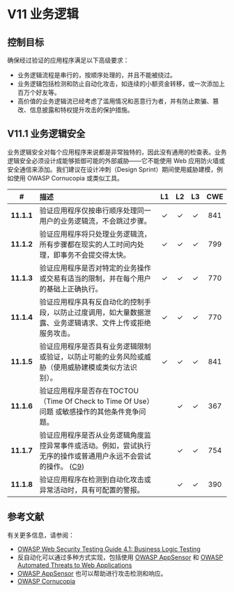 # V11 业务逻辑

## 控制目标

确保经过验证的应用程序满足以下高级要求：

* 业务逻辑流程是串行的，按顺序处理的，并且不能被绕过。
* 业务逻辑包括检测和防止自动化攻击，如连续的小额资金转移，或一次添加上百万个好友等。
* 高价值的业务逻辑流已经考虑了滥用情况和恶意行为者，并有防止欺骗、篡改、信息披露和特权提升攻击的保护措施。

## V11.1 业务逻辑安全

业务逻辑安全对每个应用程序来说都是非常独特的，因此没有通用的检查表。业务逻辑安全必须设计成能够抵御可能的外部威胁——它不能使用 Web 应用防火墙或安全通信来添加。我们建议在设计冲刺（Design Sprint）期间使用威胁建模，例如使用 OWASP Cornucopia 或类似工具。

| # | 描述 | L1 | L2 | L3 | CWE |
| :---: | :--- | :---: | :---:| :---: | :---: |
| **11.1.1** | 验证应用程序仅按串行顺序处理同一用户的业务逻辑流，不会跳过步骤。 | ✓ | ✓ | ✓ | 841 |
| **11.1.2** | 验证应用程序将只处理业务逻辑流，所有步骤都在现实的人工时间内处理，即事务不会提交得太快。 | ✓ | ✓ | ✓ | 799 |
| **11.1.3** | 验证应用程序是否对特定的业务操作或交易有适当的限制，并在每个用户的基础上正确执行。 | ✓ | ✓ | ✓ | 770 |
| **11.1.4** | 验证应用程序具有反自动化的控制手段，以防止过度调用，如大量数据泄露、业务逻辑请求、文件上传或拒绝服务攻击。 | ✓ | ✓ | ✓ | 770 |
| **11.1.5** | 验证应用程序是否具有业务逻辑限制或验证，以防止可能的业务风险或威胁（使用威胁建模或类似方法识别）。 | ✓ | ✓ | ✓ | 841 |
| **11.1.6** | 验证应用程序是否存在TOCTOU（Time Of Check to Time Of Use）问题 或敏感操作的其他条件竞争问题。 | | ✓ | ✓ | 367 |
| **11.1.7** | 验证应用程序是否从业务逻辑角度监控异常事件或活动。例如，尝试执行无序的操作或普通用户永远不会尝试的操作。 ([C9](https://owasp.org/www-project-proactive-controls/#div-numbering)) | | ✓ | ✓ | 754 |
| **11.1.8** | 验证应用程序在检测到自动化攻击或异常活动时，具有可配置的警报。 | | ✓ | ✓ | 390 |

## 参考文献

有关更多信息，请参阅：

* [OWASP Web Security Testing Guide 4.1: Business Logic Testing](https://owasp.org/www-project-web-security-testing-guide/v41/4-Web_Application_Security_Testing/10-Business_Logic_Testing/README.html)
* 反自动化可以通过多种方式实现，包括使用 [OWASP AppSensor](https://github.com/jtmelton/appsensor) 和 [OWASP Automated Threats to Web Applications](https://owasp.org/www-project-automated-threats-to-web-applications/)
* [OWASP AppSensor](https://github.com/jtmelton/appsensor) 也可以帮助进行攻击检测和响应。
* [OWASP Cornucopia](https://owasp.org/www-project-cornucopia/)
